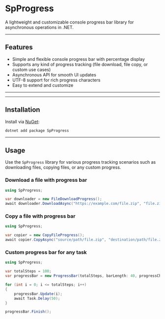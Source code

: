 # SpProgress

A lightweight and customizable console progress bar library for asynchronous operations in .NET.

---

## Features

- Simple and flexible console progress bar with percentage display
- Supports any kind of progress tracking (file download, file copy, or custom use cases)
- Asynchronous API for smooth UI updates
- UTF-8 support for rich progress characters
- Easy to extend and customize

---

---

## Installation

Install via [NuGet](https://www.nuget.org/packages/SpProgress):

```bash
dotnet add package SpProgress
```

---

## Usage

Use the `SpProgress` library for various progress tracking scenarios such as downloading files, copying files, or any custom progress.

### Download a file with progress bar

```csharp
using SpProgress;

var downloader = new FileDownloadProgress();
await downloader.DownloadAsync("https://example.com/file.zip", "file.zip");
```

### Copy a file with progress bar

```csharp
using SpProgress;

var copier = new CopyFileProgress();
await copier.CopyAsync("source/path/file.zip", "destination/path/file.zip");
```

### Custom progress bar for any task

```csharp
using SpProgress;

var totalSteps = 100;
var progressBar = new ProgressBar(totalSteps, barLength: 40, progressChar: '#', prefix: "Processing: ");

for (int i = 0; i <= totalSteps; i++)
{
    progressBar.Update(i);
    await Task.Delay(50);
}

progressBar.Finish();
```
